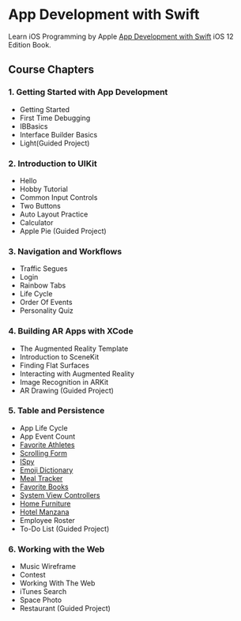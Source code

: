 # App Development with Swift

Learn iOS Programming by Apple [App Development with Swift](https://books.apple.com/us/book/app-development-with-swift/id1465002990) iOS 12 Edition Book.

## Course Chapters

### 1. Getting Started with App Development
  - Getting Started
  - First Time Debugging
  - IBBasics
  - Interface Builder Basics
  - Light(Guided Project)

### 2. Introduction to UIKit
  - Hello
  - Hobby Tutorial
  - Common Input Controls
  - Two Buttons
  - Auto Layout Practice
  - Calculator
  - Apple Pie (Guided Project)
  
### 3. Navigation and Workflows
  - Traffic Segues
  - Login
  - Rainbow Tabs
  - Life Cycle
  - Order Of Events
  - Personality Quiz
  
### 4. Building AR Apps with XCode
  - The Augmented Reality Template
  - Introduction to SceneKit
  - Finding Flat Surfaces
  - Interacting with Augmented Reality
  - Image Recognition in ARKit
  - AR Drawing (Guided Project)
  
### 5. Table and Persistence
  - App Life Cycle
  - App Event Count
  - [Favorite Athletes](./FavoriteAthletes)
  - [Scrolling Form](./ScrollingForm)
  - [ISpy](./ISpy)
  - [Emoji Dictionary](./EmojiDictionary)
  - [Meal Tracker](./MealTracker)
  - [Favorite Books](./FavoriteBook)
  - [System View Controllers](./SystemViewControllers)
  - [Home Furniture](./HomeFurniture)
  - [Hotel Manzana](./HotelManzana)
  - Employee Roster
  - To-Do List (Guided Project)
  
### 6. Working with the Web
  - Music Wireframe
  - Contest
  - Working With The Web
  - iTunes Search
  - Space Photo
  - Restaurant (Guided Project)
  
